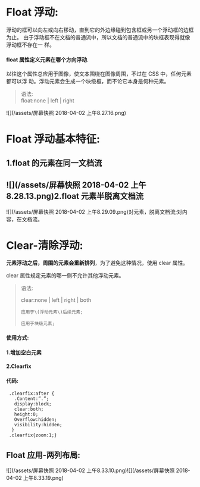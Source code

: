 # Float 浮动:

浮动的框可以向左或向右移动，直到它的外边缘碰到包含框或另一个浮动框的边框为止。 由于浮动框不在文档的普通流中，所以文档的普通流中的块框表现得就像浮动框不存在一 样。

#### float 属性定义元素在哪个方向浮动.

 以往这个属性总应用于图像，使文本围绕在图像周围，不过在 CSS 中，任何元素都可以浮 动。浮动元素会生成一个块级框，而不论它本身是何种元素。

> 语法:  
> float:none \| left \| right

![](/assets/屏幕快照 2018-04-02 上午8.27.16.png)

# Float 浮动基本特征:

## 1.float 的元素在同一文档流

## ![](/assets/屏幕快照 2018-04-02 上午8.28.13.png)2.float 元素半脱离文档流

![](/assets/屏幕快照 2018-04-02 上午8.29.09.png)对元素，脱离文档流;对内容，在文档流。

# Clear-清除浮动:

**元素浮动之后，周围的元素会重新排列**，为了避免这种情况，使用 clear 属性。 

clear 属性规定元素的哪一侧不允许其他浮动元素。

> 语法:
>
> clear:none \| left \| right \| both
>
>     应用于\(浮动元素\)后续元素;
>
>     应用于块级元素;



#### 使用方式:

#### 1.增加空白元素 

#### 2.Clearfix 

#### 代码:

```
 .clearfix:after {
   .Content:”.”;
   display:block;
   clear:both;
   height:0;
   Overflow:hidden;
   visibility:hidden;
  }
 .clearfix{zoom:1;}
```

## Float 应用-两列布局:

![](/assets/屏幕快照 2018-04-02 上午8.33.10.png)![](/assets/屏幕快照 2018-04-02 上午8.33.19.png)







